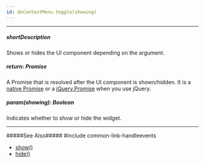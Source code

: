 ```yaml
---
id: dxContextMenu.toggle(showing)
---
```

---
##### shortDescription
Shows or hides the UI component depending on the argument.

##### return: Promise<void>
A Promise that is resolved after the UI component is shown/hidden. It is a <a href="https://developer.mozilla.org/en-US/docs/Web/JavaScript/Reference/Global_Objects/Promise" target="_blank">native Promise</a> or a <a href="http://api.jquery.com/Types/#Promise" target="_blank">jQuery.Promise</a> when you use jQuery.

##### param(showing): Boolean
Indicates whether to show or hide the widget.

---
#####See Also#####
#include common-link-handleevents
- [show()](/api-reference/10%20UI%20Widgets/dxContextMenu/3%20Methods/show().md '/Documentation/ApiReference/UI_Widgets/dxContextMenu/Methods/#show')
- [hide()](/api-reference/10%20UI%20Widgets/dxContextMenu/3%20Methods/hide().md '/Documentation/ApiReference/UI_Widgets/dxContextMenu/Methods/#hide')